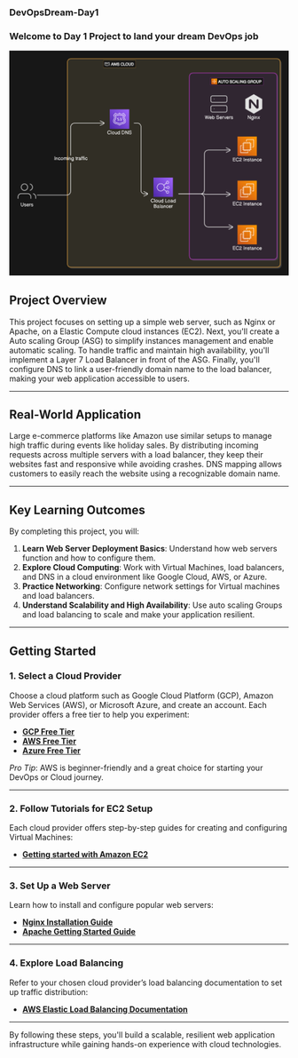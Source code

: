 ### DevOpsDream-Day1
### Welcome to Day 1 Project to land your dream DevOps job

![Day-1](asset/Day-1.png)

## Project Overview  
This project focuses on setting up a simple web server, such as Nginx or Apache, on a Elastic Compute cloud instances (EC2). Next, you'll create a Auto scaling Group (ASG) to simplify instances management and enable automatic scaling. To handle traffic and maintain high availability, you'll implement a Layer 7 Load Balancer in front of the ASG. Finally, you'll configure DNS to link a user-friendly domain name to the load balancer, making your web application accessible to users.

---

## Real-World Application  
Large e-commerce platforms like Amazon use similar setups to manage high traffic during events like holiday sales. By distributing incoming requests across multiple servers with a load balancer, they keep their websites fast and responsive while avoiding crashes. DNS mapping allows customers to easily reach the website using a recognizable domain name.

---

## Key Learning Outcomes  
By completing this project, you will:

1. **Learn Web Server Deployment Basics**: Understand how web servers function and how to configure them.  
2. **Explore Cloud Computing**: Work with Virtual Machines, load balancers, and DNS in a cloud environment like Google Cloud, AWS, or Azure.  
3. **Practice Networking**: Configure network settings for Virtual machines and load balancers.  
4. **Understand Scalability and High Availability**: Use auto scaling Groups and load balancing to scale and make your application resilient.  

---

## Getting Started  

### 1. **Select a Cloud Provider**  
Choose a cloud platform such as Google Cloud Platform (GCP), Amazon Web Services (AWS), or Microsoft Azure, and create an account. Each provider offers a free tier to help you experiment:  
- **[GCP Free Tier](https://cloud.google.com/free)**  
- **[AWS Free Tier](https://aws.amazon.com/free/)**  
- **[Azure Free Tier](https://azure.microsoft.com/en-us/free/)**  

*Pro Tip*: AWS is beginner-friendly and a great choice for starting your DevOps or Cloud journey.  

---

### 2. **Follow Tutorials for EC2 Setup**  
Each cloud provider offers step-by-step guides for creating and configuring Virtual Machines:  
- **[Getting started with Amazon EC2](https://docs.aws.amazon.com/AWSEC2/latest/UserGuide/EC2_GetStarted.html)**  

---

### 3. **Set Up a Web Server**  
Learn how to install and configure popular web servers:  
- **[Nginx Installation Guide](https://www.nginx.com/resources/wiki/start/topics/tutorials/install/)**  
- **[Apache Getting Started Guide](https://httpd.apache.org/docs/2.4/getting-started.html)**  

---

### 4. **Explore Load Balancing**  
Refer to your chosen cloud provider’s load balancing documentation to set up traffic distribution:  
- **[AWS Elastic Load Balancing Documentation](https://docs.aws.amazon.com/elasticloadbalancing/latest/userguide/what-is-load-balancing.html)**  

---

By following these steps, you'll build a scalable, resilient web application infrastructure while gaining hands-on experience with cloud technologies.
